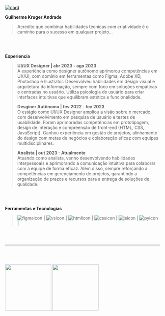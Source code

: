 
<a href="https://www.linkedin.com/in/krugergui/" target="_blank"><img src="https://github.com/user-attachments/assets/11f2e197-74a0-4bab-a788-f7e70bcd5837" alt="card"></a>

**Guilherme Kruger Andrade**<br>
> Acredito que combinar habilidades técnicas com criatividade é o caminho para o sucesso em qualquer projeto... 

<br><br>

**Experiencia**<br>
> **UI/UX Designer | abr 2023 - ago 2023<br>**
> A experiência como designer autônomo aprimorou competências em UX/UI, com domínio em ferramentas como Figma, Adobe XD, Photoshop e Illustrator. Desenvolveu habilidades em design visual e arquitetura da informação, sempre com foco em soluções empáticas e centradas no usuário. Utiliza psicologia do usuário para criar interfaces intuitivas que equilibram estética e funcionalidade.
>
> 
> **Desginer Autônomo | fev 2022 - fev 2023**<br>
> O estágio como UI/UX Designer ampliou a visão sobre o mercado, com desenvolvimento em pesquisa de usuário e testes de usabilidade. Foram aprimoradas competências em prototipagem, design de interação e compreensão de front-end (HTML, CSS, JavaScript). Ganhou experiência em gestão de projetos, alinhamento do design com metas de negócios e colaboração eficaz com equipes multidisciplinares.
>
> 
> **Analista | out 2023 - Atualmente**<br>
> Atuando como analista, venho desenvolvendo habilidades interpessoais e aprimorando a comunicação intuitiva para colaborar com a equipe de forma eficaz. Além disso, sempre reforçando a competências em gerenciamento de projetos, garantindo a organização de prazos e recursos para a entrega de soluções de qualidade. 

<br><br>

**Ferramentas e Tecnologias**<br>
> ![figmaicon](https://github.com/user-attachments/assets/2307d52f-c2b1-47d8-901a-6cf0f7136b80) |
> ![vsicon](https://github.com/user-attachments/assets/f77086df-9886-4948-975f-4b82fff3ad40) |
> ![htmlicon](https://github.com/user-attachments/assets/370c27bb-450f-471b-8cb8-8ff00d175609) |
> ![cssicon](https://github.com/user-attachments/assets/92b3def2-422f-4b38-a571-dd7a39ca7df8) |
> ![jsicon](https://github.com/user-attachments/assets/cfeb5809-152c-4661-a169-4a515f88a1f6) |
> ![pyicon](https://github.com/user-attachments/assets/eef7c297-1ba9-4ef6-a8ac-aedcb61ac79e) |

<br><br>

---

<br><br>

<div>
<a href="https://github.com/seu-usuário-aqui">
<img loading="lazy" height="150em" src="https://github-readme-stats.vercel.app/api/top-langs/?username=KrugerGuii&layout=compact&langs_count=7&theme=dark"/>
<img loading="lazy" height="150em" src="https://github-readme-stats.vercel.app/api?username=KrugerGuii&show_icons=true&theme=dark&include_all_commits=true&count_private=true"/>
</div>





